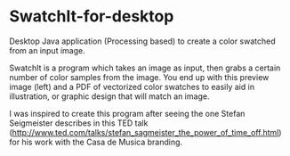 SwatchIt-for-desktop
====================

Desktop Java application (Processing based) to create a color swatched from an input image.

SwatchIt is a program which takes an image as input, then grabs a certain number of color samples from the image. You end up with this preview image (left) and a PDF of vectorized color swatches to easily aid in illustration, or graphic design that will match an image.

I was inspired to create this program after seeing the one Stefan Seigmeister describes in this TED talk (http://www.ted.com/talks/stefan_sagmeister_the_power_of_time_off.html) for his work with the Casa de Musica branding.
